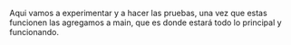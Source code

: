 Aqui vamos a experimentar y a hacer las pruebas, una vez que estas funcionen 
las agregamos a main, que es donde estará todo lo principal y funcionando.
